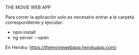 THE MOVIE WEB APP

Para correr la aplicación solo es necesario entrar a la carpeta correspondiente y ejecutar:
 
 - npm install
 - ng server --open
 
 En Heroku: https://themoviewebapp.herokuapp.com/
